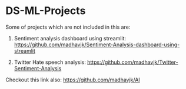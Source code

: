 # DS-ML-Projects

Some of projects which are not included in this are:
1) Sentiment analysis dashboard using streamlit: 
https://github.com/madhavjk/Sentiment-Analysis-dashboard-using-streamlit

2) Twitter Hate speech analysis: 
https://github.com/madhavjk/Twitter-Sentiment-Analysis

  Checkout this link also: https://github.com/madhavjk/AI
